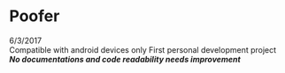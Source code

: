# Poofer

6/3/2017<br/>
Compatible with android devices only
First personal development project<br/>
**_No documentations and code readability needs improvement_**
